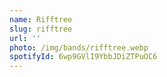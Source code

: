 ```yaml
---
name: Rifftree
slug: rifftree
url: ''
photo: /img/bands/rifftree.webp
spotifyId: 6wp9GVlI9YbbJDiZTPuOC6
---
```


